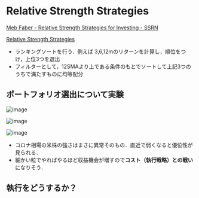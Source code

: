 # Relative Strength Strategies

[Meb Faber - Relative Strength Strategies for Investing - SSRN](https://papers.ssrn.com/sol3/papers.cfm?abstract_id=1585517)

[Relative Strength Strategies](https://colab.research.google.com/drive/1mKpapSlPBgDx5AKc2cjCexB4AbJKAnZU?hl=ja#scrollTo=GtXFRIGUtGjc)

* ランキングソートを行う．例えば 3,6,12mのリターンを計算し，順位をつけ，上位3つを選出
* フィルターとして，12SMAより上である条件のもとでソートして上記3つのうちで満たすものに均等配分

## ポートフォリオ選出について実験

![image](https://user-images.githubusercontent.com/102901806/166391106-f3a07a01-23d5-4304-9344-71c90bc67bb6.png)

![image](https://user-images.githubusercontent.com/102901806/166391115-d2f27ea7-9caa-47a9-afc3-7c633e1b7a1b.png)


![image](https://user-images.githubusercontent.com/102901806/166391163-f1f9cba5-fc2e-4431-ad70-40be5c2969ba.png)

* コロナ相場の米株の強さはまさに異常そのもの．直近で弱くなると優位性が見られる．
* 細かい粒でやればやるほど収益機会が増すので**コスト（執行戦略）との戦い**になりそう．

## 執行をどうするか？
